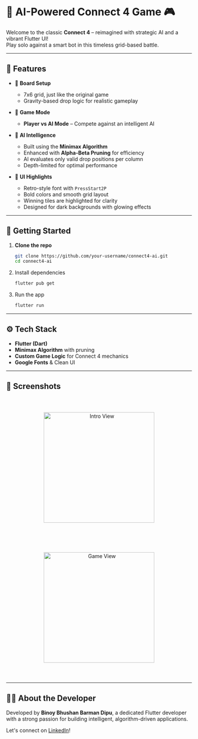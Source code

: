 # 🧠 AI-Powered Connect 4 Game 🎮

Welcome to the classic **Connect 4** – reimagined with strategic AI and a vibrant Flutter UI!  
Play solo against a smart bot in this timeless grid-based battle.

---

## 🧩 Features

- 🧱 **Board Setup**
  - 7x6 grid, just like the original game  
  - Gravity-based drop logic for realistic gameplay

- 👥 **Game Mode**
  - **Player vs AI Mode** – Compete against an intelligent AI

- 🤖 **AI Intelligence**
  - Built using the **Minimax Algorithm**
  - Enhanced with **Alpha-Beta Pruning** for efficiency
  - AI evaluates only valid drop positions per column
  - Depth-limited for optimal performance

- 🎨 **UI Highlights**
  - Retro-style font with `PressStart2P`
  - Bold colors and smooth grid layout
  - Winning tiles are highlighted for clarity
  - Designed for dark backgrounds with glowing effects

---

## 🚀 Getting Started

1. **Clone the repo**
   ```bash
   git clone https://github.com/your-username/connect4-ai.git
   cd connect4-ai

2. Install dependencies

    ```bash
    flutter pub get
    ```

3. Run the app

    ```bash
    flutter run
    ```

---

## ⚙️ Tech Stack

- **Flutter (Dart)**
- **Minimax Algorithm** with pruning
- **Custom Game Logic** for Connect 4 mechanics
- **Google Fonts** & Clean UI

---

## 📸 Screenshots

<p align="center">
  <img src="assets/screenshots/intro_view.jpg" alt="Intro View" width="300" style="margin: 40px;"/>
  <img src="assets/screenshots/game_view.jpg" alt="Game View" width="300" style="margin: 40px;"/>
</p>

---

## 🙋‍♂️ About the Developer

Developed by **Binoy Bhushan Barman Dipu**, a dedicated Flutter developer with a strong passion for building intelligent, algorithm-driven applications.

Let's connect on [LinkedIn](https://www.linkedin.com/in/binoydipu)!
